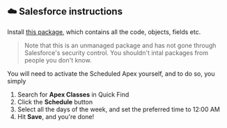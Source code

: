 ## :cloud: Salesforce instructions

Install [this package](https://login.salesforce.com/packaging/installPackage.apexp?p0=04t4H000000CfLE), which contains all the code, objects, fields etc.
> Note that this is an unmanaged package and has not gone through Salesforce's security control. You shouldn't intal packages from people you don't know.

You will need to activate the Scheduled Apex yourself, and to do so, you simply 
1. Search for **Apex Classes** in Quick Find
2. Click the **Schedule** button
3. Select all the days of the week, and set the preferred time to 12:00 AM
4. Hit **Save**, and you're done!